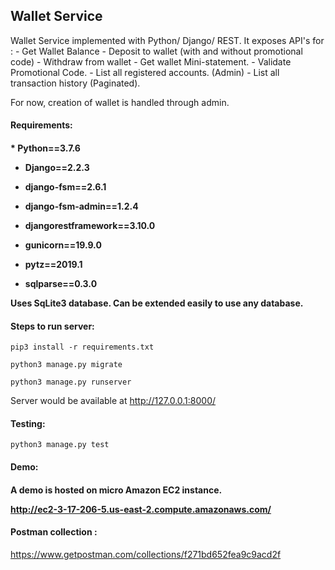 <h2>Wallet Service</h2>
Wallet Service implemented with Python/ Django/ REST. 
It exposes API's for :
- Get Wallet Balance
- Deposit to wallet (with and without promotional code)
- Withdraw from wallet
- Get wallet Mini-statement.
- Validate Promotional Code.
- List all registered accounts. (Admin)
- List all transaction history (Paginated).

For now, creation of wallet is handled through admin.

<h4>Requirements:<h4>
* Python==3.7.6
 
* Django==2.2.3

* django-fsm==2.6.1

* django-fsm-admin==1.2.4

* djangorestframework==3.10.0

* gunicorn==19.9.0

* pytz==2019.1

* sqlparse==0.3.0


Uses SqLite3 database. Can be extended easily to use any database.

<h4>Steps to run server:</h4>

```pip3 install -r requirements.txt```

```python3 manage.py migrate```

```python3 manage.py runserver```

Server would be available at http://127.0.0.1:8000/

<h4>Testing:</h4>

```python3 manage.py test```

<h4>Demo:<h4>

A demo is hosted on micro Amazon EC2 instance.

http://ec2-3-17-206-5.us-east-2.compute.amazonaws.com/

<h4>Postman collection :</h4>
 
 https://www.getpostman.com/collections/f271bd652fea9c9acd2f 
